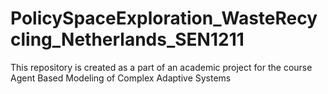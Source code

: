 # PolicySpaceExploration_WasteRecycling_Netherlands_SEN1211
This repository is created as a part of an academic project for the course Agent Based Modeling of Complex Adaptive Systems
